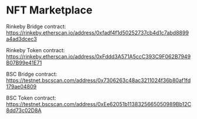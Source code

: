 # NFT Marketplace
Rinkeby Bridge contract: https://rinkeby.etherscan.io/address/0xfadf4f1d50252737cb4d1c7abd8899a4ad3dcec3

Rinkeby Token contract: https://rinkeby.etherscan.io/address/0xFddd3A571A5ccC393C9F062B7949B07B99e41E71

BSC Bridge contract: https://testnet.bscscan.com/address/0x7306263c48ac3211024f36b80af1fd179ae04809

BSC Token contract: https://testnet.bscscan.com/address/0xEe62051b1138325665050989Bb12C8dd73c02D8A